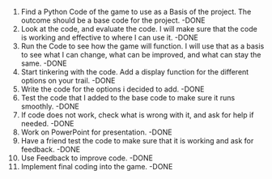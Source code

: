 1. Find a Python Code of the game to use as a Basis of the project. The outcome should be a base code for the project. -DONE
2. Look at the code, and evaluate the code. I will make sure that the code is working and effective to where I can use it. -DONE
3. Run the Code to see how the game will function. I will use that as a basis to see what I can change, what can be improved, and what can stay the same. -DONE
4. Start tinkering with the code. Add a display function for the different options on your trail. -DONE
5. Write the code for the options i decided to add. -DONE
6. Test the code that I added to the base code to make sure it runs smoothly. -DONE
7. If code does not work, check what is wrong with it, and ask for help if needed. -DONE
8. Work on PowerPoint for presentation. -DONE
9. Have a friend test the code to make sure that it is working and ask for feedback. -DONE
10. Use Feedback to improve code. -DONE
11. Implement final coding into the game. -DONE

